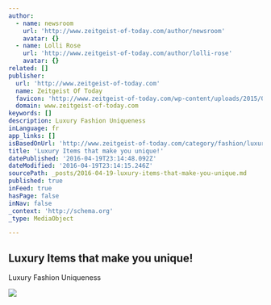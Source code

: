 ```yaml
---
author:
  - name: newsroom
    url: 'http://www.zeitgeist-of-today.com/author/newsroom'
    avatar: {}
  - name: Lolli Rose
    url: 'http://www.zeitgeist-of-today.com/author/lolli-rose'
    avatar: {}
related: []
publisher:
  url: 'http://www.zeitgeist-of-today.com'
  name: Zeitgeist Of Today
  favicon: 'http://www.zeitgeist-of-today.com/wp-content/uploads/2015/08/cropped-zeitgeist-avatar.png'
  domain: www.zeitgeist-of-today.com
keywords: []
description: Luxury Fashion Uniqueness
inLanguage: fr
app_links: []
isBasedOnUrl: 'http://www.zeitgeist-of-today.com/category/fashion/luxury-life-style'
title: 'Luxury Items that make you unique!'
datePublished: '2016-04-19T23:14:48.092Z'
dateModified: '2016-04-19T23:14:15.246Z'
sourcePath: _posts/2016-04-19-luxury-items-that-make-you-unique.md
published: true
inFeed: true
hasPage: false
inNav: false
_context: 'http://schema.org'
_type: MediaObject

---
```

<article style=""><h1>Luxury Items that make you unique!</h1><p>Luxury Fashion Uniqueness</p><img src="http://www.zeitgeist-of-today.com/wp-content/uploads/2015/10/Daks-800x445.jpg" /></article>